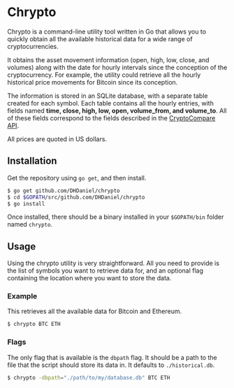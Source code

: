 # Chrypto

Chrypto is a command-line utility tool written in Go that allows you to quickly obtain all the available historical data for a wide range of cryptocurrencies.

It obtains the asset movement information (open, high, low, close, and volumes) along with the date for hourly intervals since the conception of the cryptocurrency. For example, the utility could retrieve all the hourly historical price movements for Bitcoin since its conception.

The information is stored in an SQLite database, with a separate table created for each symbol. Each table contains all the hourly entries, with fields named **time, close, high, low, open, volume_from, and volume_to**. All of these fields correspond to the fields described in the [CryptoCompare API](https://min-api.cryptocompare.com/).

All prices are quoted in US dollars.

## Installation
Get the repository using `go get`, and then install.
```bash
$ go get github.com/DHDaniel/chrypto
$ cd $GOPATH/src/github.com/DHDaniel/chrypto
$ go install
```
Once installed, there should be a binary installed in your `$GOPATH/bin` folder named `chrypto`.

## Usage
Using the chrypto utility is very straightforward. All you need to provide is the list of symbols you want to retrieve data for, and an optional flag containing the location where you want to store the data.

### Example
This retrieves all the available data for Bitcoin and Ethereum.
```bash
$ chrypto BTC ETH
```

### Flags
The only flag that is available is the `dbpath` flag. It should be a path to the file that the script should store its data in. It defaults to `./historical.db`.
```bash
$ chrypto -dbpath="./path/to/my/database.db" BTC ETH
```
